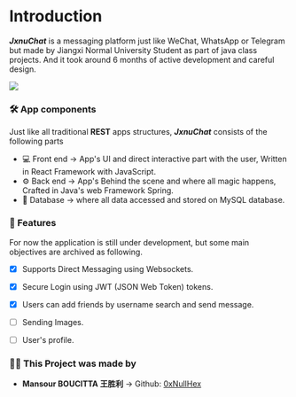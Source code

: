 # Introduction
***JxnuChat*** is a messaging platform just like WeChat, WhatsApp or Telegram but made by Jiangxi Normal University Student as part of java class projects. And it took around 6 months of active development and careful design.

![](https://atomrace.com/blog/wp-content/uploads/2018/05/spring-boot-logo.png)

### 🛠️ App components 
Just like all traditional **REST** apps structures, ***JxnuChat*** consists of the following parts
- 💻 Front end → App's UI and direct interactive part with the user, Written in React Framework with JavaScript.
- ⚙️ Back end → App's Behind the scene and where all magic happens, Crafted in Java's web Framework Spring.
- 💾 Database → where all data accessed and stored on MySQL database.


### 🎯 Features
For now the application is still under development, but some main objectives are archived as following.
- [x] Supports Direct Messaging using Websockets.
- [x] Secure Login using JWT (JSON Web Token) tokens.
- [x] Users can add friends by username search and send message.
- [ ] Sending Images.
- [ ] User's profile.


### 👨‍🔧 This Project was made by
- **Mansour BOUCITTA 王胜利**
	-> Github: [0xNullHex](https://github.com/0xNullHex)

